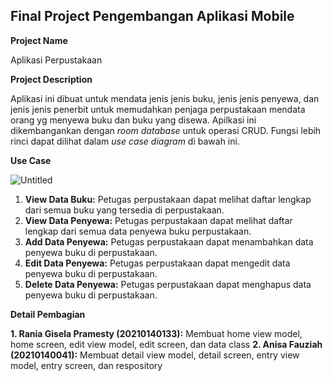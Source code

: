 ## Final Project Pengembangan Aplikasi Mobile

**Project Name**

Aplikasi Perpustakaan

**Project Description**

Aplikasi ini dibuat untuk mendata jenis jenis buku, jenis jenis penyewa, dan jenis jenis penerbit untuk memudahkan penjaga perpustakaan mendata orang yg menyewa buku dan buku yang disewa. Apilkasi ini dikembangankan dengan *room database* untuk operasi CRUD. Fungsi lebih rinci dapat dilihat dalam *use case diagram* di bawah ini.

**Use Case**

![Untitled](https://github.com/Anisafauziah1/PAMPerpus/assets/114916660/4c61d356-93d2-45f0-8df4-be7974c90043)

1. **View Data Buku:** Petugas perpustakaan dapat melihat daftar lengkap dari semua buku yang tersedia di perpustakaan.
2. **View Data Penyewa:** Petugas perpustakaan dapat melihat daftar lengkap dari semua data penyewa buku perpustakaan.
3. **Add Data Penyewa:** Petugas perpustakaan dapat menambahkan data penyewa buku di perpustakaan.
4. **Edit Data Penyewa:** Petugas perpustakaan dapat mengedit data penyewa buku di perpustakaan.
5. **Delete Data Penyewa:** Petugas perpustakaan dapat menghapus data penyewa buku di perpustakaan.


**Detail Pembagian**

**1. Rania Gisela Pramesty (20210140133):** Membuat home view model, home screen, edit view model, edit screen, dan data class 
**2. Anisa Fauziah (20210140041):** Membuat detail view model, detail screen, entry view model, entry screen, dan respository
